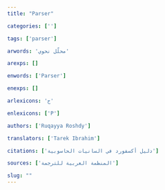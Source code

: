 ```yaml
---
title: "Parser"

categories: ['']

tags: ['parser']

arwords: 'محلّل نحوي'

arexps: []

enwords: ['Parser']

enexps: []

arlexicons: 'ح'

enlexicons: ['P']

authors: ['Ruqayya Roshdy']

translators: ['Tarek Ibrahim']

citations: ['دليل أكسفورد في السانيات الحاسوبية']

sources: ['المنظمة العربية للترجمة']

slug: ""
---
```

